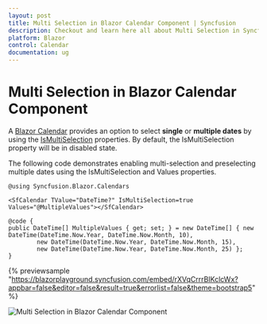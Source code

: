 ```yaml
---
layout: post
title: Multi Selection in Blazor Calendar Component | Syncfusion
description: Checkout and learn here all about Multi Selection in Syncfusion Blazor Calendar component and much more.
platform: Blazor
control: Calendar
documentation: ug
---
```


# Multi Selection in Blazor Calendar Component

A [Blazor Calendar](https://www.syncfusion.com/blazor-components/blazor-calendar) provides an option to select **single** or **multiple dates** by using the [IsMultiSelection](https://help.syncfusion.com/cr/blazor/Syncfusion.Blazor.Calendars.SfCalendar-1.html#Syncfusion_Blazor_Calendars_SfCalendar_1_IsMultiSelection) properties. By default, the IsMultiSelection property will be in disabled state.

The following code demonstrates enabling multi-selection and preselecting multiple dates using the IsMultiSelection and Values properties.

```cshtml
@using Syncfusion.Blazor.Calendars

<SfCalendar TValue="DateTime?" IsMultiSelection=true Values="@MultipleValues"></SfCalendar>

@code {
public DateTime[] MultipleValues { get; set; } = new DateTime[] { new DateTime(DateTime.Now.Year, DateTime.Now.Month, 10),
        new DateTime(DateTime.Now.Year, DateTime.Now.Month, 15),
        new DateTime(DateTime.Now.Year, DateTime.Now.Month, 25) };
}
```

{% previewsample "https://blazorplayground.syncfusion.com/embed/rXVqCrrrBIKclcWx?appbar=false&editor=false&result=true&errorlist=false&theme=bootstrap5" %}


![Multi Selection in Blazor Calendar Component](./images/blazor-calendar-multi-selection.png)